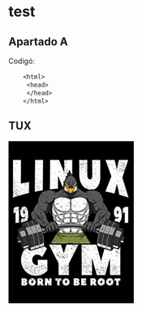 # test


## Apartado A
Codigó:
    
        <html>
         <head>
         </head>
        </html>


## TUX
 ![Tux, the Linux mascot](/TUX.jpg)
